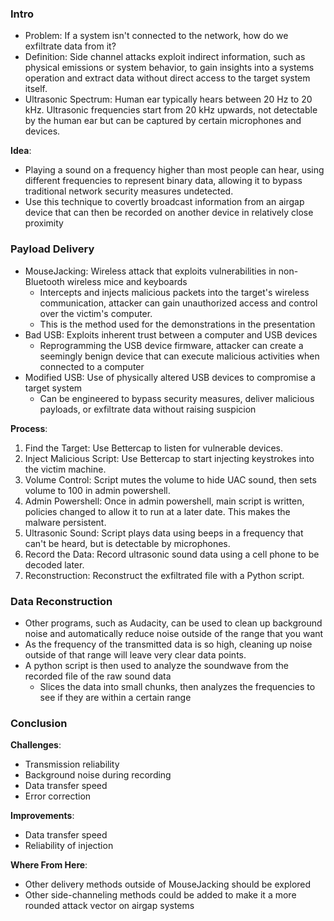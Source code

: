 ### Intro
 - Problem: If a system isn't connected to the network, how do we exfiltrate data from it?
 - Definition: Side channel attacks exploit indirect information, such as physical emissions or system behavior, to gain insights into a systems operation and extract data without direct access to the target system itself.
 - Ultrasonic Spectrum: Human ear typically hears between 20 Hz to 20 kHz. Ultrasonic frequencies start from 20 kHz upwards, not detectable by the human ear but can be captured by certain microphones and devices.

**Idea**:
 - Playing a sound on a frequency higher than most people can hear, using different frequencies to represent binary data, allowing it to bypass traditional network security measures undetected.
 - Use this technique to covertly broadcast information from an airgap device that can then be recorded on another device in relatively close proximity

### Payload Delivery
 - MouseJacking: Wireless attack that exploits vulnerabilities in non-Bluetooth wireless mice and keyboards
	 - Intercepts and injects malicious packets into the target's wireless communication, attacker can gain unauthorized access and control over the victim's computer.
	 - This is the method used for the demonstrations in the presentation
 - Bad USB: Exploits inherent trust between a computer and USB devices
	 - Reprogramming the USB device firmware, attacker can create a seemingly benign device that can execute malicious activities when connected to a computer
 - Modified USB: Use of physically altered USB devices to compromise a target system
	 - Can be engineered to bypass security measures, deliver malicious payloads, or exfiltrate data without raising suspicion

**Process**:
1. Find the Target: Use Bettercap to listen for vulnerable devices.
2. Inject Malicious Script: Use Bettercap to start injecting keystrokes into the victim machine.
3. Volume Control: Script mutes the volume to hide UAC sound, then sets volume to 100 in admin powershell.
4. Admin Powershell: Once in admin powershell, main script is written, policies changed to allow it to run at a later date. This makes the malware persistent.
5. Ultrasonic Sound: Script plays data using beeps in a frequency that can't be heard, but is detectable by microphones.
6. Record the Data: Record ultrasonic sound data using a cell phone to be decoded later.
7. Reconstruction: Reconstruct the exfiltrated file with a Python script.

### Data Reconstruction
 - Other programs, such as Audacity, can be used to clean up background noise and automatically reduce noise outside of the range that you want
 - As the frequency of the transmitted data is so high, cleaning up noise outside of that range will leave very clear data points.
 - A python script is then used to analyze the soundwave from the recorded file of the raw sound data
	 - Slices the data into small chunks, then analyzes the frequencies to see if they are within a certain range

### Conclusion
**Challenges**:
 - Transmission reliability
 - Background noise during recording
 - Data transfer speed
 - Error correction

**Improvements**:
 - Data transfer speed
 - Reliability of injection

**Where From Here**:
 - Other delivery methods outside of MouseJacking should be explored
 - Other side-channeling methods could be added to make it a more rounded attack vector on airgap systems
